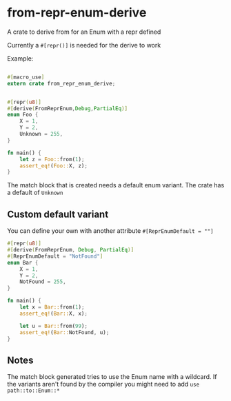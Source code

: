 # from-repr-enum-derive

A crate to derive from for an Enum with a repr defined

Currently a `#[repr()]` is needed for the derive to work

Example:

```rust

#[macro_use]
extern crate from_repr_enum_derive;


#[repr(u8)]
#[derive(FromReprEnum,Debug,PartialEq)]
enum Foo {
    X = 1,
    Y = 2,
    Unknown = 255,
}

fn main() {
    let z = Foo::from(1);
    assert_eq!(Foo::X, z);
}

```

The match block that is created needs a default enum variant. The crate has a default of `Unknown`

## Custom default variant
You can define your own with another attribute `#[ReprEnumDefault = ""]`

```rust
#[repr(u8)]
#[derive(FromReprEnum, Debug, PartialEq)]
#[ReprEnumDefault = "NotFound"]
enum Bar {
    X = 1,
    Y = 2,
    NotFound = 255,
}

fn main() {
    let x = Bar::from(1);
    assert_eq!(Bar::X, x);

    let u = Bar::from(99);
    assert_eq!(Bar::NotFound, u);
}
```

## Notes

The match block generated tries to use the Enum name with a wildcard. If the variants aren't found by the compiler you might need to add `use path::to::Enum::*`
